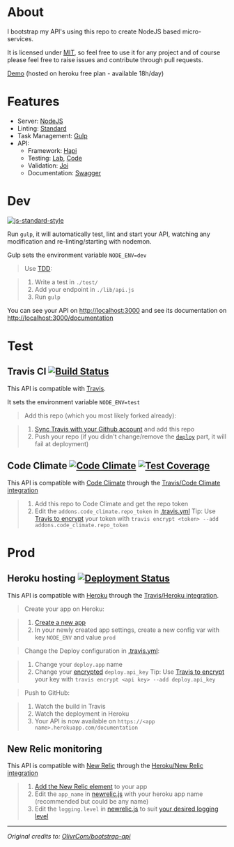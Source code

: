 About
=====

I bootstrap my API's using this repo to create NodeJS based micro-services.

It is licensed under [MIT](https://en.wikipedia.org/wiki/MIT_License), so feel free to use it for any project and of course please feel free to raise issues and contribute through pull requests. 

[Demo](https://bootstrap-api.herokuapp.com/documentation) (hosted on heroku free plan - available 18h/day)


Features
========

 - Server: [NodeJS](https://nodejs.org)
 - Linting: [Standard](http://standardjs.com)
 - Task Management: [Gulp](http://gulpjs.com)
 - API:
   - Framework: [Hapi](http://hapijs.com)
   - Testing: [Lab](https://github.com/hapijs/lab), [Code](https://github.com/hapijs/code)
   - Validation: [Joi](https://github.com/hapijs/joi)
   - Documentation: [Swagger](http://swagger.io)


Dev
===
[![js-standard-style](https://img.shields.io/badge/code%20style-standard-brightgreen.svg?style=flat)](http://standardjs.com/)

Run `gulp`, it will automatically test, lint and start your API, watching any modification and re-linting/starting with nodemon.

Gulp sets the environment variable `NODE_ENV=dev`

> Use [TDD](https://en.wikipedia.org/wiki/Test-driven_development):

> 1. Write a test in `./test/`
> 2. Add your endpoint in `./lib/api.js`
> 3. Run `gulp`

You can see your API on [http://localhost:3000](http://localhost:3000) and see its documentation on [http://localhost:3000/documentation](http://localhost:3000/documentation)


Test
====

Travis CI [![Build Status](https://api.travis-ci.org/OlivrCom/bootstrap-api.svg)](https://travis-ci.org/OlivrCom/bootstrap-api)
---------

This API is compatible with [Travis](https://travis-ci.org).

It sets the environment variable `NODE_ENV=test`

> Add this repo (which you most likely forked already):

> 1. [Sync Travis with your Github account](https://travis-ci.org/profile) and add this repo
> 2. Push your repo (if you didn't change/remove the [`deploy`](.travis.yml#L7) part, it will fail at deployment)

Code Climate [![Code Climate](https://codeclimate.com/github/OlivrCom/bootstrap-api/badges/gpa.svg)](https://codeclimate.com/github/OlivrCom/bootstrap-api) [![Test Coverage](https://codeclimate.com/github/OlivrCom/bootstrap-api/badges/coverage.svg)](https://codeclimate.com/github/OlivrCom/bootstrap-api/coverage)
------------

This API is compatible with [Code Climate](https://codeclimate.com) through the [Travis/Code Climate integration](http://docs.travis-ci.com/user/code-climate/)

> 1. Add this repo to Code Climate and get the repo token
> 2. Edit the `addons.code_climate.repo_token` in [.travis.yml](.travis.yml)
> Tip: Use [Travis to encrypt](http://docs.travis-ci.com/user/encryption-keys/) your token with `travis encrypt <token> --add addons.code_climate.repo_token`

Prod
====

Heroku hosting [![Deployment Status](http://heroku-badge.herokuapp.com/?app=bootstrap-api&style=flat&root=documentation)](https://bootstrap-api.herokuapp.com/documentation)
--------------

This API is compatible with [Heroku](http://keroku.com) through the [Travis/Heroku integration](http://docs.travis-ci.com/user/deployment/heroku/).

> Create your app on Heroku:

> 1. [Create a new app](https://dashboard.heroku.com/new)
> 2. In your newly created app settings, create a new config var with key `NODE_ENV` and value `prod`


> Change the Deploy configuration in [.travis.yml](.travis.yml):

> 1. Change your `deploy.app` name
> 2. Change your [encrypted](http://docs.travis-ci.com/user/encryption-keys/) `deploy.api_key`
> Tip: Use [Travis to encrypt](http://docs.travis-ci.com/user/encryption-keys/) your key with `travis encrypt <api key> --add deploy.api_key`

> Push to GitHub:

> 1. Watch the build in Travis
> 2. Watch the deployment in Heroku
> 3. Your API is now available on `https://<app name>.herokuapp.com/documentation`

New Relic monitoring
--------------------

This API is compatible with [New Relic](http://newrelic.com) through the [Heroku/New Relic integration](https://docs.newrelic.com/docs/agents/nodejs-agent/hosting-services/nodejs-agent-heroku)

> 1. [Add the New Relic element](https://elements.heroku.com/addons/newrelic) to your app
> 2. Edit the `app_name` in [newrelic.js](newrelic.js) with your heroku app name (recommended but could be any name)
> 3. Edit the `logging.level` in [newrelic.js](newrelic.js) to suit [your desired logging level](https://github.com/trentm/node-bunyan#levels)

----------

*Original credits to: [OlivrCom/bootstrap-api](https://github.com/OlivrCom/bootstrap-api)*
